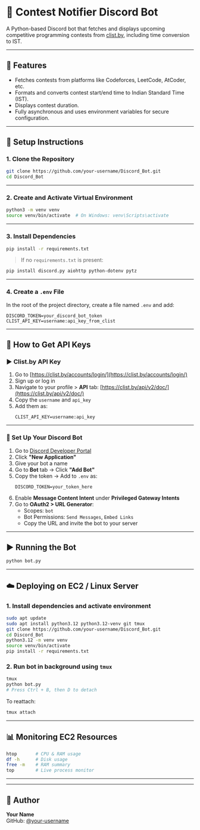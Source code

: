 
# 🤖 Contest Notifier Discord Bot

A Python-based Discord bot that fetches and displays upcoming competitive programming contests from [clist.by](https://clist.by), including time conversion to IST.

---

## 🧠 Features

- Fetches contests from platforms like Codeforces, LeetCode, AtCoder, etc.
- Formats and converts contest start/end time to Indian Standard Time (IST).
- Displays contest duration.
- Fully asynchronous and uses environment variables for secure configuration.

---

## 🚧 Setup Instructions

### 1. Clone the Repository

```bash
git clone https://github.com/your-username/Discord_Bot.git
cd Discord_Bot
```

---

### 2. Create and Activate Virtual Environment

```bash
python3 -m venv venv
source venv/bin/activate  # On Windows: venv\Scripts\activate
```

---

### 3. Install Dependencies

```bash
pip install -r requirements.txt
```

> If no `requirements.txt` is present:
```bash
pip install discord.py aiohttp python-dotenv pytz
```

---

### 4. Create a `.env` File

In the root of the project directory, create a file named `.env` and add:

```
DISCORD_TOKEN=your_discord_bot_token
CLIST_API_KEY=username:api_key_from_clist
```

---

## 🔑 How to Get API Keys

### ▶️ Clist.by API Key

1. Go to [https://clist.by/accounts/login/](https://clist.by/accounts/login/)
2. Sign up or log in
3. Navigate to your profile > **API** tab: [https://clist.by/api/v2/doc/](https://clist.by/api/v2/doc/)
4. Copy the `username` and `api_key`
5. Add them as:
   ```
   CLIST_API_KEY=username:api_key
   ```

---

### 🤖 Set Up Your Discord Bot

1. Go to [Discord Developer Portal](https://discord.com/developers/applications)
2. Click **"New Application"**
3. Give your bot a name
4. Go to **Bot** tab → Click **"Add Bot"**
5. Copy the token → Add to `.env` as:
   ```
   DISCORD_TOKEN=your_token_here
   ```
6. Enable **Message Content Intent** under **Privileged Gateway Intents**
7. Go to **OAuth2 > URL Generator**:
   - Scopes: `bot`
   - Bot Permissions: `Send Messages`, `Embed Links`
   - Copy the URL and invite the bot to your server

---

## ▶️ Running the Bot

```bash
python bot.py
```

---

## ☁️ Deploying on EC2 / Linux Server

### 1. Install dependencies and activate environment
```bash
sudo apt update
sudo apt install python3.12 python3.12-venv git tmux
git clone https://github.com/your-username/Discord_Bot.git
cd Discord_Bot
python3.12 -m venv venv
source venv/bin/activate
pip install -r requirements.txt
```

### 2. Run bot in background using `tmux`
```bash
tmux
python bot.py
# Press Ctrl + B, then D to detach
```

To reattach:
```bash
tmux attach
```

---

## 📊 Monitoring EC2 Resources

```bash
htop       # CPU & RAM usage
df -h      # Disk usage
free -m    # RAM summary
top        # Live process monitor
```

---



---

## 👤 Author

**Your Name**  
GitHub: [@your-username](https://github.com/your-username)
